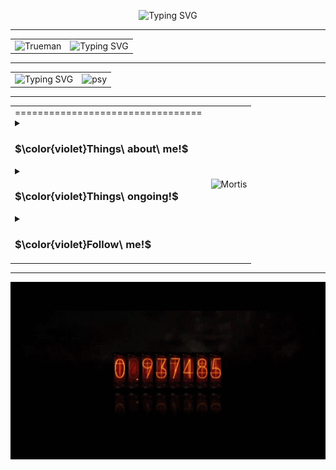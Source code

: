 

<p align="center">
  <img src="https://readme-typing-svg.demolab.com?font=IBM+Plex+Sans+JP&weight=500&size=50&duration=3000&pause=1000&color=FFB07C&center=true&vCenter=true&repeat=false&width=300&height=100&lines=%E6%B5%85+%E8%A6%8B+%E7%A7%8B+%E6%B8%A1" alt="Typing SVG">
</p>

* * *

<table>
  <tr>
    <td>
      <img src="https://c.tenor.com/psw8n-2wuq4AAAAd/tenor.gif" width=220 alt="Trueman">
    </td>
    <td>
      <img src="https://readme-typing-svg.demolab.com?font=Fira+Code&size=28&pause=1000&color=F6D1D1&background=FF7F5000&center=true&vCenter=true&width=800&lines=Good+morning!;And+in+case+I+don't+see+ya;Good+afternoon%2C+good+evening%2C+and+good+night!" alt="Typing SVG">
    </td>
  </tr>
</table>

* * *

<table>
  <tr>
    <td>
      <img src="https://readme-typing-svg.demolab.com?font=Open+Sans&weight=450&duration=3000&pause=600&color=FFFFFF&background=75757500&vCenter=true&multiline=true&repeat=false&width=600&height=320&lines=Hi%2C+I'm+AsamiAkito+aka+Jerriff+Liu;Compsci+student+of+University+of+Auckland;My+parents+tried+to+make+me+work+in+a+bank;But+as+you+can+see+here's+where+I+am;Don't+tell+my+parents+about+all+these;They+do+not+know+how+to+find+this+page;To+make+them+proud+I+will+work+in+that+bank;I+play+games+sometimes+that+they+also+have+no+clue+of;But+it's+fine%2C+don't+push+yourself+too+hard;Life+moves+on+and+you+will+move+on;Stick+with+your+destination+and+let+it+go+of+the+rest;Do+never+forget%3A+El+Psy+Congroo" alt="Typing SVG">
    </td>
    <td>
      <img src="https://c.tenor.com/S4JFXWlp2BEAAAAC/tenor.gif" alt="psy">
    </td>
  </tr>
</table>

* * *
<table>
  <tr>
    <td>
      =================================
      <details>
  <summary><h3>$\color{violet}Things\ about\ me!$</summary>
    The anime I'm currently watching is <a href="https://myanimelist.net/anime/56653/BanG_Dream_Ave_Mujica"><span>Ave Mujica</span></a>🎎 <br> 
    My favorite music is <a href="https://www.youtube.com/watch?v=Ap0huJwyT7g"><span>Fairy Town</span></a>🏰 <br> 
    My favorite city is <a href="https://en.wikipedia.org/wiki/Brisbane"><span>Brisbane</span></a>🎡<br>
    My favorite character is <a href="https://zh.moegirl.org.cn/%E7%92%83%E7%92%83%E5%AD%90"><span>Ririko</span></a>🖌️
  </details>
  <details>
    <summary><h3>$\color{violet}Things\ ongoing!$</h3></summary>
      <p>
    Learning Japanese<br>
    Learning Java, HTML, CSS, Git, Markdown, Latex, R, Python, SpringBoot...<br>
    Doing schoolwork<br>
    Looking for girlfriend <strike>(I'm forced to do so)</strike><br>
    Looking for jobs <strike>(not that bank)</strike><br>
    Hitting the gym <strike>(not that often)</strike><br>
    Putting on weight <strike>(does't seem to work)</strike><br>
    Catching up on missed animes (currently: K-ON)
      </p>
    </details>
  <details>
    <summary><h3>$\color{violet}Follow\ me!$</h3></summary>
    <a href="space.bilibili.com/36023418"><code><img height="40" src="./image/bilibili.png"></code></a>
  <a href="www.youtube.com/@Asami_Akito"><code><img height="40" src="./image/youtube.png"></code></a>
  <a href="https://u.wechat.com/MPFyomGSTER_0CmlvMDZALI"><code><img height="40" src="./image/wechat.png"></code></a>
  </details>
    </td>
    <td>
      <img  src="https://c.tenor.com/Fi50xWHQnqsAAAAC/tenor.gif" width=580 alt="Mortis">
    </td>
  </tr>
</table>

  

  


* * *

  <img src="./image/nixie clock.gif" width="1000" alt="1.048596">
